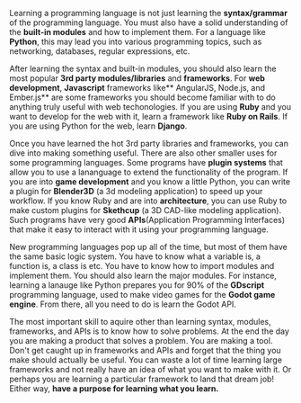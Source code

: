 Learning a programming language is not just learning the **syntax/grammar** of the programming language. You must also have a solid understanding of the **built-in modules** and how to implement them. For a language like **Python**, this may lead you into various programming topics, such as networking, databases, regular expressions, etc. 

After learning the syntax and built-in modules, you should also learn the most popular **3rd party modules/libraries** and **frameworks**. For **web development**, **Javascript** frameworks like** AngularJS, Node.js, and Ember.js** are some frameworks you should become familiar with to do anything truly useful with web techonologies. If you are using **Ruby** and you want to develop for the web with it, learn a framework like **Ruby on Rails**. If you are using Python for the web,  learn **Django**.

Once you have learned the hot 3rd party libraries and frameworks, you can dive into making something useful. There are also other smaller uses for some programming languages. Some programs have **plugin systems** that allow you to use a lananguage to extend the functionality of the program. If you are into **game development** and you know a little Python, you can write a plugin for **Blender3D** (a 3d modeling application) to speed up your workflow. If you know Ruby and are into **architecture**, you can use Ruby to make custom plugins for **Skethcup** (a 3D CAD-like modeling application). Such programs have very good **APIs**(Application Programming Interfaces) that make it easy to interact with it using your programming language. 

New programming languages pop up all of the time, but most of them have the same basic logic system. You have to know what a variable is, a function is, a class is etc. You have to know how to import modules and implement them. You should also learn the major modules. For instance, learning a lanauge like Python prepares you for 90% of the **GDscript** programming language, used to make video games for the **Godot game engine**. From there, all you need to do is learn the Godot API.

The most important skill to aquire other than learning syntax, modules, frameworks, and APIs is to know how to solve problems. 
At the end the day  you are making a product that solves a problem. You are making a tool. Don't get caught up in frameworks and APIs and forget that the thing you make should actually be useful. You can waste a lot of time learning large frameworks and not really have an idea of what you want to make with it. Or perhaps you are learning a particular framework to land that dream job! Either way, **have a purpose for learning what you learn.** 

